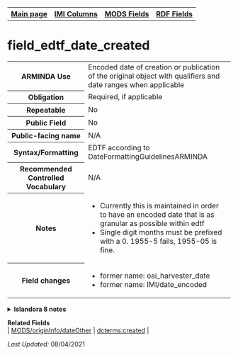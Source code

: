 <!DOCTYPE html>
<html>

<body>
<table style="width:100%">
  <tr>
    <th><a href="index.md">Main page</a></th>
	<th><a href="IMI.md">IMI Columns</a></th>
    <th><a href="MODS.md">MODS Fields</a></th>
    <th><a href="RDF.md">RDF Fields</a></th>
  </tr>
</table>

<h1>field_edtf_date_created</h1>
<table>
<tr>
	<th>ARMINDA Use</th>
	<td>Encoded date of creation or publication of the original object with qualifiers and date ranges when applicable</td>
</tr>
<tr>
	<th>Obligation</th>
	<td>Required, if applicable</td>
</tr>
<tr>
	<th>Repeatable</th>
	<td>No</td>
</tr>
<tr>
	<th>Public Field</th>
	<td>No</td>
</tr>
<tr>
	<th>Public-facing name</th>
	<td>N/A</td>
</tr>
<tr>
	<th>Syntax/Formatting</th>
	<td>EDTF according to DateFormattingGuidelinesARMINDA</td>
</tr>
<tr>
	<th>Recommended Controlled Vocabulary</th>
	<td>N/A</td>
</tr>
<tr>
	<th>Notes</th>
	<td>
		<ul>
			<li>Currently this is maintained in order to have an encoded date that is as granular as possible within edtf</li>
			<li>Single digit months must be prefixed with a 0. 1955-5 fails, 1955-05 is fine.</li>
		</ul>
	</td>
</tr>
<tr>
	<th>Field changes</th>
	<td>
		<ul>
		<li>former name: oai_harvester_date</li>
		<li>former name: IMI/date_encoded</li>
		</ul>
	</td>
</tr>
</table>
<details>
		<summary><b>Islandora 8 notes</b></summary>
			<table>
				<tr>
					<th><i>Note</i>
					<th><i>Type of field</i>
					<th><i>Max Length/Repeatability</i>
					<th><i>Type of Item Reference/Vocabulary</i>
				</tr>
				<tr>
					<td>Default fied?</td>
					<td>EDTF</td>
					<td>128 Characters / Unlimited</td>
					<td>N/A</td>
				</tr>
			</table>
</details>
<dl>
	<dt><b>Related Fields</b></dt>
		| <a href="mods.originInfo_dateOther.md">MODS/originInfo/dateOther</a> | <a href="rdf.dcterms.created.md">dcterms:created</a> |
</dl>
<p><i>Last Updated: </i>08/04/2021</p>
</body>
</html>